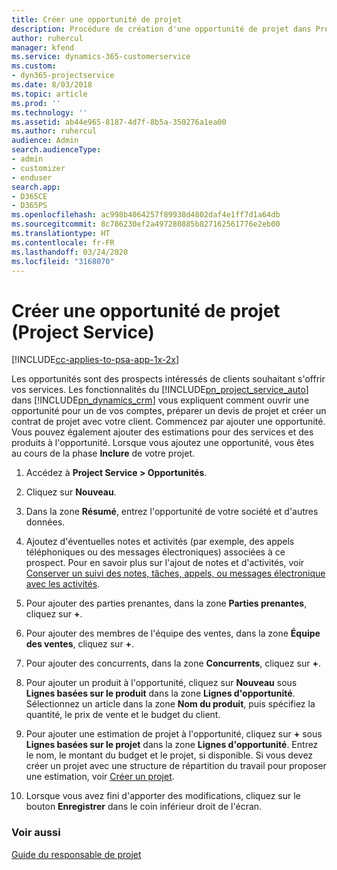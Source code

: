 ```yaml
---
title: Créer une opportunité de projet
description: Procédure de création d'une opportunité de projet dans Project Service
author: ruhercul
manager: kfend
ms.service: dynamics-365-customerservice
ms.custom:
- dyn365-projectservice
ms.date: 8/03/2018
ms.topic: article
ms.prod: ''
ms.technology: ''
ms.assetid: ab44e965-8187-4d7f-8b5a-350276a1ea00
ms.author: ruhercul
audience: Admin
search.audienceType:
- admin
- customizer
- enduser
search.app:
- D365CE
- D365PS
ms.openlocfilehash: ac998b4064257f89938d4802daf4e1ff7d1a64db
ms.sourcegitcommit: 8c786230ef2a497280885b827162561776e2eb00
ms.translationtype: HT
ms.contentlocale: fr-FR
ms.lasthandoff: 03/24/2020
ms.locfileid: "3168070"
---
```

# <a name="create-a-project-opportunity-project-service"></a>Créer une opportunité de projet (Project Service)

[!INCLUDE[cc-applies-to-psa-app-1x-2x](../includes/cc-applies-to-psa-app-1x-2x.md)]

Les opportunités sont des prospects intéressés de clients souhaitant s'offrir vos services. Les fonctionnalités du [!INCLUDE[pn_project_service_auto](../includes/pn-project-service-auto.md)] dans [!INCLUDE[pn_dynamics_crm](../includes/pn-dynamics-crm.md)] vous expliquent comment ouvrir une opportunité pour un de vos comptes, préparer un devis de projet et créer un contrat de projet avec votre client. Commencez par ajouter une opportunité. Vous pouvez également ajouter des estimations pour des services et des produits à l'opportunité. Lorsque vous ajoutez une opportunité, vous êtes au cours de la phase **Inclure** de votre projet.  
  
1.  Accédez à **Project Service > Opportunités**.  
  
2.  Cliquez sur **Nouveau**.  
  
3.  Dans la zone **Résumé**, entrez l'opportunité de votre société et d'autres données.  
  
4.  Ajoutez d'éventuelles notes et activités (par exemple, des appels téléphoniques ou des messages électroniques) associées à ce prospect. Pour en savoir plus sur l'ajout de notes et d'activités, voir [Conserver un suivi des notes, tâches, appels, ou messages électronique avec les activités](../basics/work-with-activities.md).  
  
5.  Pour ajouter des parties prenantes, dans la zone **Parties prenantes**, cliquez sur **+**.  
  
6.  Pour ajouter des membres de l'équipe des ventes, dans la zone **Équipe des ventes**, cliquez sur **+**.  
  
7.  Pour ajouter des concurrents, dans la zone **Concurrents**, cliquez sur **+**.  
  
8.  Pour ajouter un produit à l'opportunité, cliquez sur **Nouveau** sous **Lignes basées sur le produit** dans la zone **Lignes d'opportunité**. Sélectionnez un article dans la zone **Nom du produit**, puis spécifiez la quantité, le prix de vente et le budget du client.  
  
9. Pour ajouter une estimation de projet à l'opportunité, cliquez sur **+** sous **Lignes basées sur le projet** dans la zone **Lignes d'opportunité**. Entrez le nom, le montant du budget et le projet, si disponible. Si vous devez créer un projet avec une structure de répartition du travail pour proposer une estimation, voir [Créer un projet](../project-service/create-project.md).  
  
10. Lorsque vous avez fini d'apporter des modifications, cliquez sur le bouton **Enregistrer** dans le coin inférieur droit de l'écran.  
  
### <a name="see-also"></a>Voir aussi  
 [Guide du responsable de projet](../project-service/account-manager-guide.md)
